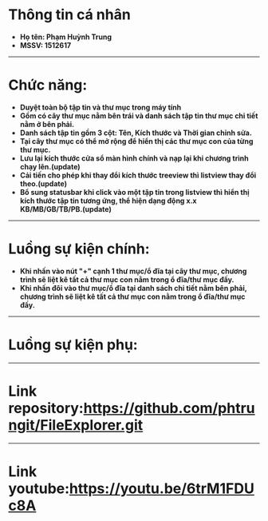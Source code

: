 # Thông tin cá nhân
* **Họ tên: Phạm Huỳnh Trung**
* **MSSV: 1512617**
----
# Chức năng:
* **Duyệt toàn bộ tập tin và thư mục trong máy tính**
* **Gồm có cây thư mục nằm bên trái và danh sách tập tin thư mục chi tiết nằm ở bên phải.**
* **Danh sách tập tin gồm 3 cột: Tên, Kích thước và Thời gian chỉnh sửa.**
* **Tại cây thư mục có thể mở rộng để hiển thị các thư mục con của từng thư mục.**
* **Lưu lại kích thước cửa sổ màn hình chính và nạp lại khi chương trình chạy lên.(update)**
* **Cải tiến cho phép khi thay đổi kích thước treeview thì listview thay đổi theo.(update)**
* **Bổ  sung statusbar khi click vào một tập tin trong listview thì hiển thị kích thước tập tin tương ứng, thể hiện dạng động x.x KB/MB/GB/TB/PB.(update)**

----
# Luồng sự kiện chính:
* **Khi nhấn vào nút "+" cạnh 1 thư mục/ổ đĩa tại cây thư mục, chương trình sẽ liệt kê tất cả thư mục con nằm trong ổ đĩa/thư mục đấy.**
* **Khi nhấn đôi vào thư mục/ổ đĩa tại danh sách chi tiết nằm bên phải, chương trình sẽ liệt kê tất cả thư mục con nằm trong ổ đĩa/thư mục đấy.**
----
# Luồng sự kiện phụ:
----
# Link repository:<https://github.com/phtrungit/FileExplorer.git>
----
# Link youtube:<https://youtu.be/6trM1FDUc8A>